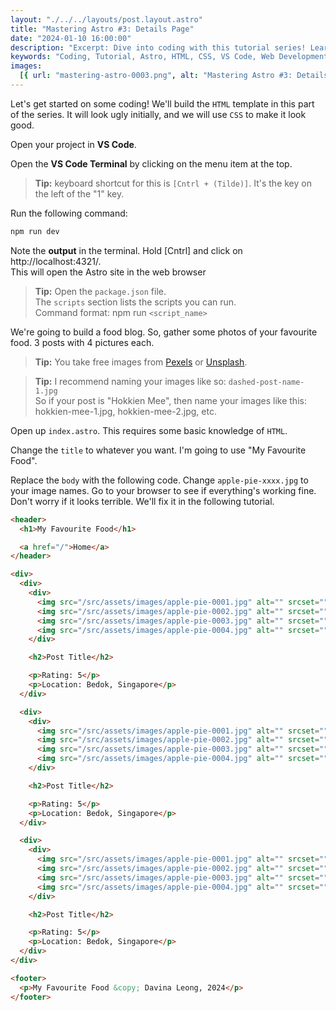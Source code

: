 ```yaml
---
layout: "./../../layouts/post.layout.astro"
title: "Mastering Astro #3: Details Page"
date: "2024-01-10 16:00:00"
description: "Excerpt: Dive into coding with this tutorial series! Learn to create an HTML template for a food blog using Astro. Follow steps in VS Code, adjust folder structure, and enhance your site with CSS in upcoming tutorials."
keywords: "Coding, Tutorial, Astro, HTML, CSS, VS Code, Web Development, Food Blog, Images, Folder Structure, Pexels, Unsplash"
images:
  [{ url: "mastering-astro-0003.png", alt: "Mastering Astro #3: Details Page" }]
---
```


Let's get started on some coding! We'll build the `HTML` template in this part of the series. It will look ugly initially, and we will use `CSS` to make it look good.

Open your project in **VS Code**.

Open the **VS Code Terminal** by clicking on the menu item at the top.

> **Tip:** keyboard shortcut for this is `[Cntrl + (Tilde)]`. It's the key on the left of the "1" key.

Run the following command:

```bash
npm run dev
```

Note the **output** in the terminal. Hold [Cntrl] and click on http://localhost:4321/.<br>
This will open the Astro site in the web browser

> **Tip:** Open the `package.json` file.<br>
> The `scripts` section lists the scripts you can run.<br>
> Command format: npm run `<script_name>`

We're going to build a food blog. So, gather some photos of your favourite food. 3 posts with 4 pictures each.

> **Tip:** You take free images from [Pexels](https://www.pexels.com/) or [Unsplash](https://unsplash.com/).

> **Tip:** I recommend naming your images like so: `dashed-post-name-1.jpg`<br>
> So if your post is "Hokkien Mee", then name your images like this: hokkien-mee-1.jpg, hokkien-mee-2.jpg, etc.

Open up `index.astro`. This requires some basic knowledge of `HTML`.

Change the `title` to whatever you want. I'm going to use "My Favourite Food".

Replace the `body` with the following code. Change `apple-pie-xxxx.jpg` to your image names. Go to your browser to see if everything's working fine. Don't worry if it looks terrible. We'll fix it in the following tutorial.

```html
<header>
  <h1>My Favourite Food</h1>

  <a href="/">Home</a>
</header>

<div>
  <div>
    <div>
      <img src="/src/assets/images/apple-pie-0001.jpg" alt="" srcset="" />
      <img src="/src/assets/images/apple-pie-0002.jpg" alt="" srcset="" />
      <img src="/src/assets/images/apple-pie-0003.jpg" alt="" srcset="" />
      <img src="/src/assets/images/apple-pie-0004.jpg" alt="" srcset="" />
    </div>

    <h2>Post Title</h2>

    <p>Rating: 5</p>
    <p>Location: Bedok, Singapore</p>
  </div>

  <div>
    <div>
      <img src="/src/assets/images/apple-pie-0001.jpg" alt="" srcset="" />
      <img src="/src/assets/images/apple-pie-0002.jpg" alt="" srcset="" />
      <img src="/src/assets/images/apple-pie-0003.jpg" alt="" srcset="" />
      <img src="/src/assets/images/apple-pie-0004.jpg" alt="" srcset="" />
    </div>

    <h2>Post Title</h2>

    <p>Rating: 5</p>
    <p>Location: Bedok, Singapore</p>
  </div>

  <div>
    <div>
      <img src="/src/assets/images/apple-pie-0001.jpg" alt="" srcset="" />
      <img src="/src/assets/images/apple-pie-0002.jpg" alt="" srcset="" />
      <img src="/src/assets/images/apple-pie-0003.jpg" alt="" srcset="" />
      <img src="/src/assets/images/apple-pie-0004.jpg" alt="" srcset="" />
    </div>

    <h2>Post Title</h2>

    <p>Rating: 5</p>
    <p>Location: Bedok, Singapore</p>
  </div>
</div>

<footer>
  <p>My Favourite Food &copy; Davina Leong, 2024</p>
</footer>
```
